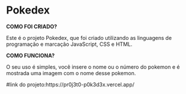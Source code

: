 # Pokedex
<p><b>COMO FOI CRIADO?</b></p>
<p></p>Este é o projeto Pokedex, que foi criado utilizando as linguagens de programação e marcação JavaScript, CSS e HTML.</p>

<p><b>COMO FUNCIONA?</b></p>  
O seu uso é simples, você insere o nome ou o número do pokemon e é mostrada uma imagem com o nome desse pokemon.

<p>#link do projeto:https://pr0j3t0-p0k3d3x.vercel.app/</p>
